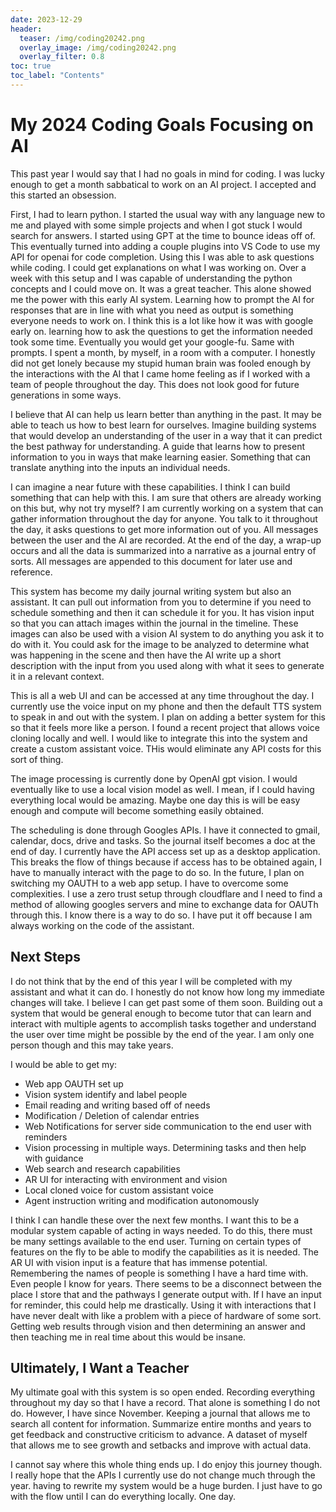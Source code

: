 ```yaml
---
date: 2023-12-29
header:
  teaser: /img/coding20242.png
  overlay_image: /img/coding20242.png
  overlay_filter: 0.8
toc: true
toc_label: "Contents"
---
```


# My 2024 Coding Goals Focusing on AI

This past year I would say that I had no goals in mind for coding.  I was lucky enough to get a month sabbatical to work on an AI project. I accepted and this started an obsession. 

First, I had to learn python. I started the usual way with any language new to me and played with some simple projects and when I got stuck I would search for answers. I started using GPT at the time to bounce ideas off of. This eventually turned into adding a couple plugins into VS Code to use my API for openai for code completion. Using this I was able to ask questions while coding. I could get explanations on what I was working on.
Over a week with this setup and I was capable of understanding the python concepts and I could move on. It was a great teacher. This alone showed me the power with this early AI system. Learning how to prompt the AI for responses that are in line with what you need as output is something everyone needs to work on. I think this is a lot like how it was with google early on. learning how to ask the questions to get the information needed took some time. Eventually you would get your google-fu. Same with prompts.
I spent a month, by myself, in a room with a computer. I honestly did not get lonely because my stupid human brain was fooled enough by the interactions with the AI that I came home feeling as if I worked with a team of people throughout the day. This does not look good for future generations in some ways. 

I believe that AI can help us learn better than anything in the past. It may be able to teach us how to best learn for ourselves. Imagine building systems that would develop an understanding of the user in a way that it can predict the best pathway for understanding. A guide that learns how to present information to you in ways that make learning easier. Something that can translate anything into the inputs an individual needs. 

I can imagine a near future with these capabilities. I think I can build something that can help with this. I am sure that others are already working on this but, why not try myself? I am currently working on a system that can gather information throughout the day for anyone. You talk to it throughout the day, it asks questions to get more information out of you. All messages between the user and the AI are recorded. At the end of the day, a wrap-up occurs and all the data is summarized into a narrative as a journal entry of sorts. All messages are appended to this document for later use and reference. 

This system has become my daily journal writing system but also an assistant. It can pull out information from you to determine if you need to schedule something and then it can schedule it for you. It has vision input so that you can attach images within the journal in the timeline. These images can also be used with a vision AI system to do anything you ask it to do with it. You could ask for the image to be analyzed to determine what was happening in the scene and then have the AI write up a short description with the input from you used along with what it sees to generate it in a relevant context. 

This is all a web UI and can be accessed at any time throughout the day. I currently use the voice input on my phone and then the default TTS system to speak in and out with the system. I plan on adding a better system for this so that it feels more like a person. I found a recent project that allows voice cloning locally and well. I would like to integrate this into the system and create a custom assistant voice. THis would eliminate any API costs for this sort of thing. 

The image processing is currently done by OpenAI gpt vision. I would eventually like to use a local vision model as well. I mean, if I could having everything local would be amazing. Maybe one day this is will be easy enough and compute will become something easily obtained. 

The scheduling is done through Googles APIs. I have it connected to gmail, calendar, docs, drive and tasks. So the journal itself becomes a doc at the end of day. I currently have the API access set up as a desktop application. This breaks the flow of things because if access has to be obtained again, I have to manually interact with the page to do so. In the future, I plan on switching my OAUTH to a web app setup. I have to overcome some complexities. I use a zero trust setup through cloudflare and I need to find a method of allowing googles servers and mine to exchange data for OAUTh through this. I know there is a way to do so. I have put it off because I am always working on the code of the assistant. 

## Next Steps

I do not think that by the end of this year I will be completed with my assistant and what it can do. I honestly do not know how long my immediate changes will take. I believe I can get past some of them soon. Building out a system that would be general enough to become tutor that can learn and interact with multiple agents to accomplish tasks together and understand the user over time might be possible by the end of the year. I am only one person though and this may take years.

I would be able to get my:
- Web app OAUTH set up
- Vision system identify and label people
- Email reading and writing based off of needs
- Modification / Deletion of calendar entries
- Web Notifications for server side communication to the end user with reminders
- Vision processing in multiple ways. Determining tasks and then help with guidance
- Web search and research capabilities
- AR UI for interacting with environment and vision
- Local cloned voice for custom assistant voice
- Agent instruction writing and modification autonomously


I think I can handle these over the next few months. I want this to be a modular system capable of acting in ways needed. To do this, there must be many settings available to the end user. Turning on certain types of features on the fly to be able to modify the capabilities as it is needed. 
The AR UI with vision input is a feature that has immense potential. Remembering the names of people is something I have a hard time with. Even people I know for years. There seems to be a disconnect between the place I store that and the pathways I generate output with. If I have an input for reminder, this could help me drastically. 
Using it with interactions that I have never dealt with like a problem with a piece of hardware of some sort. Getting web results through vision and then determining an answer and then teaching me in real time about this would be insane. 


## Ultimately, I Want a Teacher

My ultimate goal with this system is so open ended. Recording everything throughout my day so that I have a record. That alone is something I do not do. However, I have since November. Keeping a journal that allows me to search all content for information. Summarize entire months and years to get feedback and constructive criticism to advance. A dataset of myself that allows me to see growth and setbacks and improve with actual data. 

I cannot say where this whole thing ends up. I do enjoy this journey though. I really hope that the APIs I currently use do not change much through the year. having to rewrite my system would be a huge burden. I just have to go with the flow until I can do everything locally. One day.